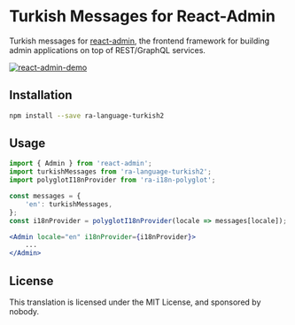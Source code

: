 # Turkish Messages for React-Admin

Turkish messages for [react-admin](https://github.com/marmelab/react-admin), the frontend framework for building admin applications on top of REST/GraphQL services.

[![react-admin-demo](https://marmelab.com/react-admin/img/react-admin-demo-still.png)](https://vimeo.com/268958716)

## Installation

```sh
npm install --save ra-language-turkish2
```

## Usage

```jsx
import { Admin } from 'react-admin';
import turkishMessages from 'ra-language-turkish2';
import polyglotI18nProvider from 'ra-i18n-polyglot';

const messages = {
    'en': turkishMessages,
};
const i18nProvider = polyglotI18nProvider(locale => messages[locale]);

<Admin locale="en" i18nProvider={i18nProvider}>
    ...
</Admin>
```

## License

This translation is licensed under the MIT License, and sponsored by nobody.
